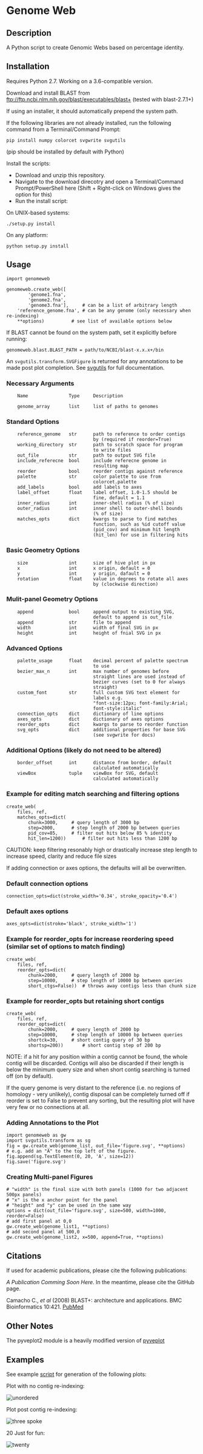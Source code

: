 # Genome Web

## Description

A Python script to create Genomic Webs based on percentage identity.

## Installation

Requires Python 2.7. Working on a 3.6-compatible version.

Download and install BLAST from <ftp://ftp.ncbi.nlm.nih.gov/blast/executables/blast+> (tested with blast-2.7.1+)

If using an installer, it should automatically prepend the system path.

If the following libraries are not already installed, run the following command from a Terminal/Command Prompt:
	
	pip install numpy colorcet svgwrite svgutils

(pip should be installed by default with Python)

Install the scripts:

* Download and unzip this repository.
* Navigate to the download direcotry and open a Terminal/Command Prompt/PowerShell here (Shift + Right-click on Windows gives the option for this)
* Run the install script:

On UNIX-based systems:

	./setup.py install
	
On any platform:

	python setup.py install

## Usage

	import genomeweb
	
	genomeweb.create_web([
			'genome1.fna',
			'genome2.fna',
			'genome3.fna'],		# can be a list of arbitrary length
		'reference_genome.fna',	# can be any genome (only necessary when re-indexing)
		**options)			# see list of available options below

If BLAST cannot be found on the system path, set it explicitly before running:

	genomeweb.blast.BLAST_PATH = path/to/NCBI/blast-x.x.x+/bin

An `svgutils.transform.SVGFigure` is returned for any annotations to be made post plot completion. See [svgutils](https://github.com/btel/svg_utils) for full documentation.
		
### Necessary Arguments
        
        Name               Type     Description
        
        genome_array       list     list of paths to genomes                

### Standard Options
    
        reference_genome   str      path to reference to order contigs
                                    by (required if reorder=True)
        working_directory  str      path to scratch space for program
                                    to write files
        out_file           str      path to output SVG file
        include_referecne  bool     include referecne genome in
                                    resulting map                            
        reorder            bool     reorder contigs against reference
        palette            str      color palette to use from 
                                    colorcet.palette
        add_labels         bool     add labels to axes
        label_offset       float    label offset, 1.0-1.5 should be
                                    fine, default = 1.1
        inner_radius       int      inner-shell radius (% of size) 
        outer_radius       int      inner shell to outer-shell bounds
                                    (% of size)
        matches_opts       dict     kwargs to parse to find matches 
                                    function, such as %id cutoff value
                                    (pid_cov) and minimum hit length
                                    (hit_len) for use in filtering hits
                                    
### Basic Geometry Options
    
        size               int      size of hive plot in px
        x                  int      x origin, default = 0
        y                  int      y origin, dafault = 0
        rotation           float    value in degrees to rotate all axes
                                    by (clockwise direction)
                                    
### Mulit-panel Geometry Options
        
        append             bool     append output to existing SVG,
                                    default to append is out_file
        append             str      file to append
        width              int      width of final SVG in px
        height             int      height of fnial SVG in px
                        
### Advanced Options

        palette_usage      float    decimal percent of palette spectrum
                                    to use
        bezier_max_n       int      max number of genomes before
                                    straight lines are used instead of
                                    bezier curves (set to 0 for always
                                    straight)
        custom_font        str      full custom SVG text element for
                                    labels e.g.
                                    "font-size:12px; font-family:Arial;
                                    font-style:italic"
        connection_opts    dict     dictionary of line options
        axes_opts          dict     dictionary of axes options
        reorder_opts       dict     kwargs to parse to reorder function
        svg_opts           dict     additional properties for base SVG
                                    (see svgwrite for docs)
    
### Additional Options (likely do not need to be altered)
    
        border_offset      int      distance from border, default
                                    calculated automatically
        viewBox            tuple    viewBox for SVG, default
                                    calculated automatically  
	                            
### Example for editing match searching and filtering options

	create_web(
		files, ref,
		matches_opts=dict(
			chunk=3000,		# query length of 3000 bp
			step=2000,		# step length of 2000 bp between queries
			pid_cov=85,		# filter out hits below 85 % identity
			hit_len=1200))		# filter out hits less than 1200 bp

CAUTION: keep filtering resonably high or drastically increase step length to increase speed, clarity and reduce file sizes


If adding connection or axes options, the defaults will all be overwritten. 

### Default connection options

	connection_opts=dict(stroke_width='0.34', stroke_opacity='0.4')
	
### Default axes options

	axes_opts=dict(stroke='black', stroke_width='1')
	
### Example for reorder_opts for increase reordering speed (similar set of options to match finding)

	create_web(
		files, ref,
		reorder_opts=dict(
			chunk=2000,		# query length of 2000 bp
			step=10000,		# step length of 10000 bp between queries
			short_ctgs=False))	# throws away contigs less than chunk size

### Example for reorder_opts but retaining short contigs

	create_web(
		files, ref,
		reorder_opts=dict(
			chunk=2000,		# query length of 2000 bp
			step=10000,		# step length of 10000 bp between queries
			shortck=30,		# short contig query of 30 bp
			shortsp=200))		# short contig step of 200 bp

NOTE: if a hit for any position within a contig cannot be found, the whole contig will be discarded. Contigs will also be discarded if their length is below the minimum query size and when short contig searching is turned off (on by default).

If the query genome is very distant to the reference (i.e. no regions of homology - very unlikely), contig disposal can be completely turned off if reorder is set to False to prevent any sorting, but the resulting plot will have very few or no connections at all.

### Adding Annotations to the Plot
	
	import genomeweb as gw
	import svgutils.transform as sg
	fig = gw.create_web(genome_list, out_file='figure.svg', **options)
	# e.g. add an "A" to the top left of the figure.
	fig.append(sg.TextElement(0, 20, 'A', size=12))
	fig.save('figure.svg')

### Creating Multi-panel Figures

	# "width" is the final size with both panels (1000 for two adjacent 500px panels)
	# "x" is the x anchor point for the panel
	# "height" and "y" can be used in the same way
	options = dict(out_file='figure.svg', size=500, width=1000, reorder=False)
	# add first panel at 0,0 
	gw.create_web(genome_list1, **options)
	# add second panel at 500,0
	gw.create_web(genome_list2, x=500, append=True, **options)
	
	

## Citations

If used for academic publications, please cite the following publications:

*A Publication Comming Soon Here*. In the meantime, please cite the GitHub page.

Camacho C., *et al* (2008) BLAST+: architecture and applications. BMC Bioinformatics 10:421. [PubMed](https://www.ncbi.nlm.nih.gov/pubmed/20003500?dopt=Citation)

## Other Notes

The pyveplot2 module is a heavily modified version of [pyveplot](https://github.com/rgarcia-herrera/pyveplot)

## Examples

See example [script](https://github.com/mb1511/GenomeWeb/blob/master/examples/test_genome_cmp.py) for generation of the following plots:

Plot with no contig re-indexing:

![unordered](https://github.com/mb1511/GenomeWeb/blob/master/examples/unordered_tri.svg)

Plot post contig re-indexing:

![three spoke](https://github.com/mb1511/GenomeWeb/blob/master/examples/tri.svg)

20 Just for fun:

![twenty](https://github.com/mb1511/GenomeWeb/blob/master/examples/twenty.svg)
